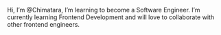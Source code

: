 Hi, I’m @Chimatara,
I’m learning to become a Software Engineer. I’m currently learning Frontend Development and will love to collaborate with other frontend engineers.


<!---
Chimatara/Chimatara is a ✨ special ✨ repository because its `README.md` (this file) appears on your GitHub profile.
You can click the Preview link to take a look at your changes.
--->
